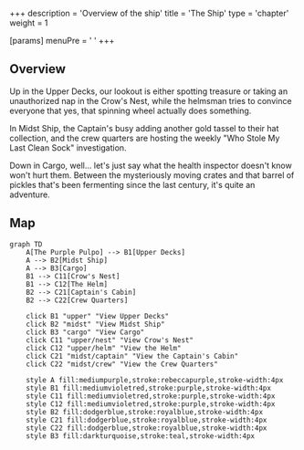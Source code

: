 +++
description = 'Overview of the ship'
title = 'The Ship'
type = 'chapter'
weight = 1

[params]
  menuPre = '<i class="fa-fw fas fa-sailboat"></i> '
+++

## Overview


Up in the Upper Decks, our lookout is either spotting treasure or taking an unauthorized nap in the Crow's Nest, while the helmsman tries to convince everyone that yes, that spinning wheel actually does something.

In Midst Ship, the Captain's busy adding another gold tassel to their hat collection, and the crew quarters are hosting the weekly "Who Stole My Last Clean Sock" investigation.

Down in Cargo, well... let's just say what the health inspector doesn't know won't hurt them. Between the mysteriously moving crates and that barrel of pickles that's been fermenting since the last century, it's quite an adventure.

## Map

````mermaid
graph TD
    A[The Purple Pulpo] --> B1[Upper Decks]
    A --> B2[Midst Ship]
    A --> B3[Cargo]
    B1 --> C11[Crow's Nest]
    B1 --> C12[The Helm]
    B2 --> C21[Captain's Cabin]
    B2 --> C22[Crew Quarters]

    click B1 "upper" "View Upper Decks"
    click B2 "midst" "View Midst Ship"
    click B3 "cargo" "View Cargo"
    click C11 "upper/nest" "View Crow's Nest"
    click C12 "upper/helm" "View the Helm"
    click C21 "midst/captain" "View the Captain's Cabin"
    click C22 "midst/crew" "View the Crew Quarters"

    style A fill:mediumpurple,stroke:rebeccapurple,stroke-width:4px
    style B1 fill:mediumvioletred,stroke:purple,stroke-width:4px
    style C11 fill:mediumvioletred,stroke:purple,stroke-width:4px
    style C12 fill:mediumvioletred,stroke:purple,stroke-width:4px
    style B2 fill:dodgerblue,stroke:royalblue,stroke-width:4px
    style C21 fill:dodgerblue,stroke:royalblue,stroke-width:4px
    style C22 fill:dodgerblue,stroke:royalblue,stroke-width:4px
    style B3 fill:darkturquoise,stroke:teal,stroke-width:4px
````
